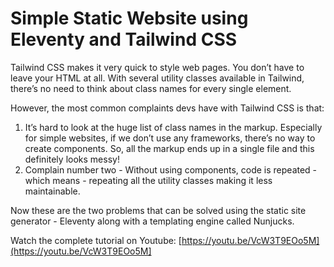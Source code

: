 # Simple Static Website using Eleventy and Tailwind CSS

Tailwind CSS makes it very quick to style web pages. You don’t have to leave your HTML at all. With several utility classes available in Tailwind, there’s no need to think about class names for every single element.

However, the most common complaints devs have with Tailwind CSS is that:

1. It’s hard to look at the huge list of class names in the markup. Especially for simple websites, if we don’t use any frameworks, there’s no way to create components. So, all the markup ends up in a single file and this definitely looks messy!
2. Complain number two - Without using components, code is repeated - which means - repeating all the utility classes making it less maintainable.

Now these are the two problems that can be solved using the static site generator - Eleventy along with a templating engine called Nunjucks.

Watch the complete tutorial on Youtube:
[https://youtu.be/VcW3T9EOo5M](https://youtu.be/VcW3T9EOo5M]
